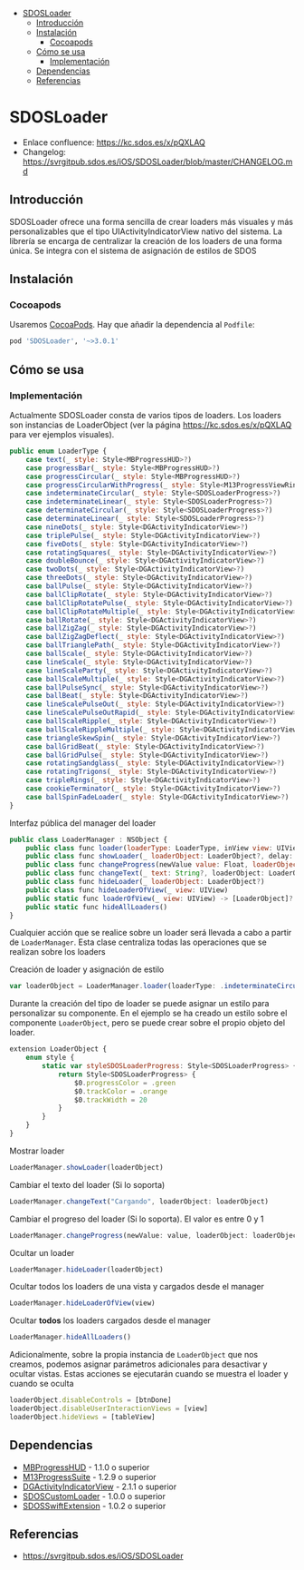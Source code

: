 - [SDOSLoader](#sdosloader)
  - [Introducción](#introducci%C3%B3n)
  - [Instalación](#instalaci%C3%B3n)
    - [Cocoapods](#cocoapods)
  - [Cómo se usa](#c%C3%B3mo-se-usa)
    - [Implementación](#implementaci%C3%B3n)
  - [Dependencias](#dependencias)
  - [Referencias](#referencias)

# SDOSLoader

- Enlace confluence: https://kc.sdos.es/x/pQXLAQ
- Changelog: https://svrgitpub.sdos.es/iOS/SDOSLoader/blob/master/CHANGELOG.md

## Introducción

SDOSLoader ofrece una forma sencilla de crear loaders más visuales y más personalizables que el tipo UIActivityIndicatorView nativo del sistema. La librería se encarga de centralizar la creación de los loaders de una forma única. Se integra con el sistema de asignación de estilos de SDOS

## Instalación

### Cocoapods

Usaremos [CocoaPods](https://cocoapods.org). Hay que añadir la dependencia al `Podfile`:

```ruby
pod 'SDOSLoader', '~>3.0.1' 
```

## Cómo se usa

### Implementación

Actualmente SDOSLoader consta de varios tipos de loaders. Los loaders son instancias de LoaderObject (ver la página https://kc.sdos.es/x/pQXLAQ para ver ejemplos visuales).
```js
public enum LoaderType {
    case text(_ style: Style<MBProgressHUD>?)
    case progressBar(_ style: Style<MBProgressHUD>?)
    case progressCircular(_ style: Style<MBProgressHUD>?)
    case progressCircularWithProgress(_ style: Style<M13ProgressViewRing>?)
    case indeterminateCircular(_ style: Style<SDOSLoaderProgress>?)
    case indeterminateLinear(_ style: Style<SDOSLoaderProgress>?)
    case determinateCircular(_ style: Style<SDOSLoaderProgress>?)
    case determinateLinear(_ style: Style<SDOSLoaderProgress>?)
    case nineDots(_ style: Style<DGActivityIndicatorView>?)
    case triplePulse(_ style: Style<DGActivityIndicatorView>?)
    case fiveDots(_ style: Style<DGActivityIndicatorView>?)
    case rotatingSquares(_ style: Style<DGActivityIndicatorView>?)
    case doubleBounce(_ style: Style<DGActivityIndicatorView>?)
    case twoDots(_ style: Style<DGActivityIndicatorView>?)
    case threeDots(_ style: Style<DGActivityIndicatorView>?)
    case ballPulse(_ style: Style<DGActivityIndicatorView>?)
    case ballClipRotate(_ style: Style<DGActivityIndicatorView>?)
    case ballClipRotatePulse(_ style: Style<DGActivityIndicatorView>?)
    case ballClipRotateMultiple(_ style: Style<DGActivityIndicatorView>?)
    case ballRotate(_ style: Style<DGActivityIndicatorView>?)
    case ballZigZag(_ style: Style<DGActivityIndicatorView>?)
    case ballZigZagDeflect(_ style: Style<DGActivityIndicatorView>?)
    case ballTrianglePath(_ style: Style<DGActivityIndicatorView>?)
    case ballScale(_ style: Style<DGActivityIndicatorView>?)
    case lineScale(_ style: Style<DGActivityIndicatorView>?)
    case lineScaleParty(_ style: Style<DGActivityIndicatorView>?)
    case ballScaleMultiple(_ style: Style<DGActivityIndicatorView>?)
    case ballPulseSync(_ style: Style<DGActivityIndicatorView>?)
    case ballBeat(_ style: Style<DGActivityIndicatorView>?)
    case lineScalePulseOut(_ style: Style<DGActivityIndicatorView>?)
    case lineScalePulseOutRapid(_ style: Style<DGActivityIndicatorView>?)
    case ballScaleRipple(_ style: Style<DGActivityIndicatorView>?)
    case ballScaleRippleMultiple(_ style: Style<DGActivityIndicatorView>?)
    case triangleSkewSpin(_ style: Style<DGActivityIndicatorView>?)
    case ballGridBeat(_ style: Style<DGActivityIndicatorView>?)
    case ballGridPulse(_ style: Style<DGActivityIndicatorView>?)
    case rotatingSandglass(_ style: Style<DGActivityIndicatorView>?)
    case rotatingTrigons(_ style: Style<DGActivityIndicatorView>?)
    case tripleRings(_ style: Style<DGActivityIndicatorView>?)
    case cookieTerminator(_ style: Style<DGActivityIndicatorView>?)
    case ballSpinFadeLoader(_ style: Style<DGActivityIndicatorView>?)
}
```

Interfaz pública del manager del loader
```js
public class LoaderManager : NSObject {
    public class func loader(loaderType: LoaderType, inView view: UIView, size: CGSize?) -> LoaderObject
    public class func showLoader(_ loaderObject: LoaderObject?, delay: TimeInterval = 0)
    public class func changeProgress(newValue value: Float, loaderObject: LoaderObject?)
    public class func changeText(_ text: String?, loaderObject: LoaderObject?)
    public class func hideLoader(_ loaderObject: LoaderObject?)
    public class func hideLoaderOfView(_ view: UIView)
    public static func loaderOfView(_ view: UIView) -> [LoaderObject]?
    public static func hideAllLoaders()
}
```

Cualquier acción que se realice sobre un loader será llevada a cabo a partir de `LoaderManager`. Esta clase centraliza todas las operaciones que se realizan sobre los loaders

Creación de loader y asignación de estilo
```js
var loaderObject = LoaderManager.loader(loaderType: .indeterminateCircular(LoaderObject.style.styleSDOSLoaderProgress), size: size, inView: view)
```

Durante la creación del tipo de loader se puede asignar un estilo para personalizar su componente. En el ejemplo se ha creado un estilo sobre el componente `LoaderObject`, pero se puede crear sobre el propio objeto del loader.
```js
extension LoaderObject {
    enum style {
        static var styleSDOSLoaderProgress: Style<SDOSLoaderProgress> {
            return Style<SDOSLoaderProgress> {
                $0.progressColor = .green
                $0.trackColor = .orange
                $0.trackWidth = 20
            }
        }
    }
}
```

Mostrar loader
```js
LoaderManager.showLoader(loaderObject)
```

Cambiar el texto del loader (Si lo soporta)
```js
LoaderManager.changeText("Cargando", loaderObject: loaderObject)
```

Cambiar el progreso del loader (Si lo soporta). El valor es entre 0 y 1
```js
LoaderManager.changeProgress(newValue: value, loaderObject: loaderObject)
```

Ocultar un loader
```js
LoaderManager.hideLoader(loaderObject)
```

Ocultar todos los loaders de una vista y cargados desde el manager
```js
LoaderManager.hideLoaderOfView(view)
```

Ocultar **todos** los loaders cargados desde el manager
```js
LoaderManager.hideAllLoaders()
```

Adicionalmente, sobre la propia instancia de `LoaderObject` que nos creamos, podemos asignar parámetros adicionales para desactivar y ocultar vistas. Estas acciones se ejecutarán cuando se muestra el loader y cuando se oculta
```js
loaderObject.disableControls = [btnDone]
loaderObject.disableUserInteractionViews = [view]
loaderObject.hideViews = [tableView]
```

## Dependencias
* [MBProgressHUD](https://github.com/jdg/MBProgressHUD) - 1.1.0 o superior
* [M13ProgressSuite](https://github.com/Marxon13/M13ProgressSuite) - 1.2.9 o superior
* [DGActivityIndicatorView](https://github.com/gontovnik/DGActivityIndicatorView) - 2.1.1 o superior
* [SDOSCustomLoader](https://svrgitpub.sdos.es/iOS/SDOSCustomLoader) - 1.0.0 o superior
* [SDOSSwiftExtension](https://svrgitpub.sdos.es/iOS/SDOSSwiftExtension) - 1.0.2 o superior

## Referencias
* https://svrgitpub.sdos.es/iOS/SDOSLoader
